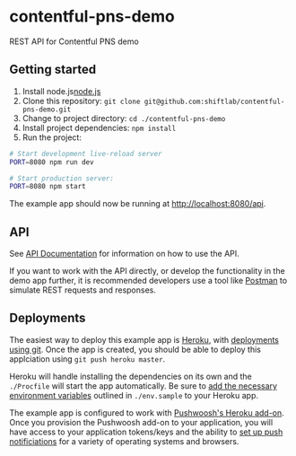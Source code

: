 # contentful-pns-demo
REST API for Contentful PNS demo

## Getting started

1. Install node.js[node.js](https://nodejs.org/en/download/)
2. Clone this repository: `git clone git@github.com:shiftlab/contentful-pns-demo.git`
3. Change to project directory: `cd ./contentful-pns-demo`
4. Install project dependencies: `npm install`
5. Run the project:

```sh
# Start development live-reload server
PORT=8080 npm run dev

# Start production server:
PORT=8080 npm start
```

The example app should now be running at [http://localhost:8080/api](http://localhost:8080/api).

## API
See [API Documentation](https://github.com/shiftlab/contentful-pns-demo/wiki/API-Documentation)
for information on how to use the API.

If you want to work with the API directly, or develop the functionality in the demo app further, it is recommended developers use a tool like [Postman](https://www.getpostman.com/) to simulate REST requests and responses.

## Deployments
The easiest way to deploy this example app is [Heroku](https://devcenter.heroku.com/articles/creating-apps), with [deployments using git](https://devcenter.heroku.com/articles/git). Once the app is created, you should be able to deploy this applciation using `git push heroku master`.

Heroku will handle installing the dependencies on its own and the `./Procfile` will start the app automatically. Be sure to [add the necessary environment variables](https://devcenter.heroku.com/articles/config-vars) outlined in `./env.sample` to your Heroku app.

The example app is configured to work with [Pushwoosh's Heroku add-on](https://elements.heroku.com/addons/pushwoosh). Once you provision the Pushwoosh add-on to your application, you will have access to your application tokens/keys and the ability to [set up push notificiations](http://docs.pushwoosh.com) for a variety of operating systems and browsers.
